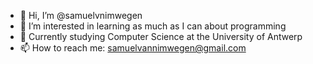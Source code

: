 - 👋 Hi, I’m @samuelvnimwegen
- 👀 I’m interested in learning as much as I can about programming
- 🌱 Currently studying Computer Science at the University of Antwerp
- 📫 How to reach me: samuelvannimwegen@gmail.com

